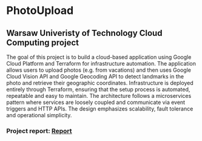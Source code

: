 # PhotoUpload

## Warsaw Univeristy of Technology Cloud Computing project

The goal of this project is to build a cloud-based application using Google Cloud Platform and Terraform for infrastructure automation.
The application allows users to upload photos (e.g. from vacations) and then uses Google Cloud Vision API and Google Geocoding API to detect landmarks in the photo and retrieve their geographic coordinates. 
Infrastructure is deployed entirely through Terraform, ensuring that the setup process is automated, repeatable and easy to maintain. The architecture follows a microservices pattern where services are loosely coupled and communicate via event triggers and HTTP APIs. The design emphasizes scalability, fault tolerance and operational simplicity.

### Project report: [Report](Project&20report.pdf)
